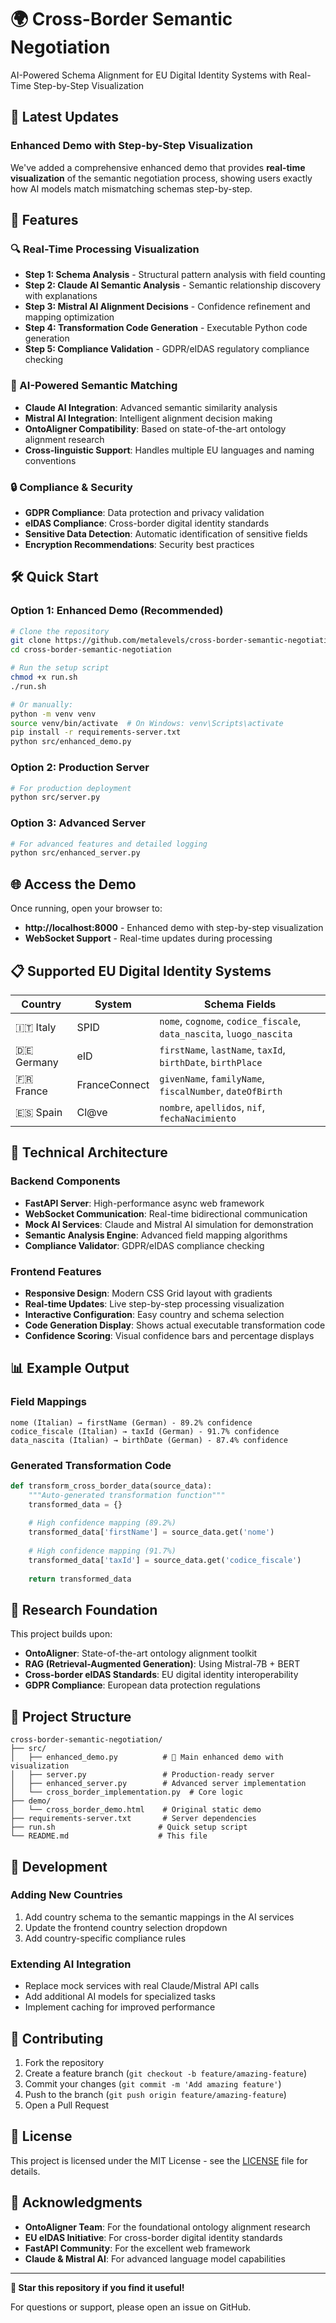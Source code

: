 # 🌍 Cross-Border Semantic Negotiation

AI-Powered Schema Alignment for EU Digital Identity Systems with Real-Time Step-by-Step Visualization

## 🚀 Latest Updates

### Enhanced Demo with Step-by-Step Visualization
We've added a comprehensive enhanced demo that provides **real-time visualization** of the semantic negotiation process, showing users exactly how AI models match mismatching schemas step-by-step.

## 🎯 Features

### 🔍 Real-Time Processing Visualization
- **Step 1: Schema Analysis** - Structural pattern analysis with field counting
- **Step 2: Claude AI Semantic Analysis** - Semantic relationship discovery with explanations
- **Step 3: Mistral AI Alignment Decisions** - Confidence refinement and mapping optimization
- **Step 4: Transformation Code Generation** - Executable Python code generation
- **Step 5: Compliance Validation** - GDPR/eIDAS regulatory compliance checking

### 🧠 AI-Powered Semantic Matching
- **Claude AI Integration**: Advanced semantic similarity analysis
- **Mistral AI Integration**: Intelligent alignment decision making
- **OntoAligner Compatibility**: Based on state-of-the-art ontology alignment research
- **Cross-linguistic Support**: Handles multiple EU languages and naming conventions

### 🔒 Compliance & Security
- **GDPR Compliance**: Data protection and privacy validation
- **eIDAS Compliance**: Cross-border digital identity standards
- **Sensitive Data Detection**: Automatic identification of sensitive fields
- **Encryption Recommendations**: Security best practices

## 🛠️ Quick Start

### Option 1: Enhanced Demo (Recommended)
```bash
# Clone the repository
git clone https://github.com/metalevels/cross-border-semantic-negotiation.git
cd cross-border-semantic-negotiation

# Run the setup script
chmod +x run.sh
./run.sh

# Or manually:
python -m venv venv
source venv/bin/activate  # On Windows: venv\Scripts\activate
pip install -r requirements-server.txt
python src/enhanced_demo.py
```

### Option 2: Production Server
```bash
# For production deployment
python src/server.py
```

### Option 3: Advanced Server
```bash
# For advanced features and detailed logging
python src/enhanced_server.py
```

## 🌐 Access the Demo

Once running, open your browser to:
- **http://localhost:8000** - Enhanced demo with step-by-step visualization
- **WebSocket Support** - Real-time updates during processing

## 📋 Supported EU Digital Identity Systems

| Country | System | Schema Fields |
|---------|--------|---------------|
| 🇮🇹 Italy | SPID | `nome`, `cognome`, `codice_fiscale`, `data_nascita`, `luogo_nascita` |
| 🇩🇪 Germany | eID | `firstName`, `lastName`, `taxId`, `birthDate`, `birthPlace` |
| 🇫🇷 France | FranceConnect | `givenName`, `familyName`, `fiscalNumber`, `dateOfBirth` |
| 🇪🇸 Spain | Cl@ve | `nombre`, `apellidos`, `nif`, `fechaNacimiento` |

## 🔧 Technical Architecture

### Backend Components
- **FastAPI Server**: High-performance async web framework
- **WebSocket Communication**: Real-time bidirectional communication
- **Mock AI Services**: Claude and Mistral AI simulation for demonstration
- **Semantic Analysis Engine**: Advanced field mapping algorithms
- **Compliance Validator**: GDPR/eIDAS compliance checking

### Frontend Features
- **Responsive Design**: Modern CSS Grid layout with gradients
- **Real-time Updates**: Live step-by-step processing visualization
- **Interactive Configuration**: Easy country and schema selection
- **Code Generation Display**: Shows actual executable transformation code
- **Confidence Scoring**: Visual confidence bars and percentage displays

## 📊 Example Output

### Field Mappings
```
nome (Italian) → firstName (German) - 89.2% confidence
codice_fiscale (Italian) → taxId (German) - 91.7% confidence
data_nascita (Italian) → birthDate (German) - 87.4% confidence
```

### Generated Transformation Code
```python
def transform_cross_border_data(source_data):
    """Auto-generated transformation function"""
    transformed_data = {}
    
    # High confidence mapping (89.2%)
    transformed_data['firstName'] = source_data.get('nome')
    
    # High confidence mapping (91.7%)
    transformed_data['taxId'] = source_data.get('codice_fiscale')
    
    return transformed_data
```

## 🔬 Research Foundation

This project builds upon:
- **OntoAligner**: State-of-the-art ontology alignment toolkit
- **RAG (Retrieval-Augmented Generation)**: Using Mistral-7B + BERT
- **Cross-border eIDAS Standards**: EU digital identity interoperability
- **GDPR Compliance**: European data protection regulations

## 📁 Project Structure

```
cross-border-semantic-negotiation/
├── src/
│   ├── enhanced_demo.py          # 🌟 Main enhanced demo with visualization
│   ├── server.py                 # Production-ready server
│   ├── enhanced_server.py        # Advanced server implementation
│   └── cross_border_implementation.py  # Core logic
├── demo/
│   └── cross_border_demo.html    # Original static demo
├── requirements-server.txt       # Server dependencies
├── run.sh                       # Quick setup script
└── README.md                    # This file
```

## 🚀 Development

### Adding New Countries
1. Add country schema to the semantic mappings in the AI services
2. Update the frontend country selection dropdown
3. Add country-specific compliance rules

### Extending AI Integration
- Replace mock services with real Claude/Mistral API calls
- Add additional AI models for specialized tasks
- Implement caching for improved performance

## 🤝 Contributing

1. Fork the repository
2. Create a feature branch (`git checkout -b feature/amazing-feature`)
3. Commit your changes (`git commit -m 'Add amazing feature'`)
4. Push to the branch (`git push origin feature/amazing-feature`)
5. Open a Pull Request

## 📄 License

This project is licensed under the MIT License - see the [LICENSE](LICENSE) file for details.

## 🙏 Acknowledgments

- **OntoAligner Team**: For the foundational ontology alignment research
- **EU eIDAS Initiative**: For cross-border digital identity standards
- **FastAPI Community**: For the excellent web framework
- **Claude & Mistral AI**: For advanced language model capabilities

---

**🌟 Star this repository if you find it useful!**

For questions or support, please open an issue on GitHub.